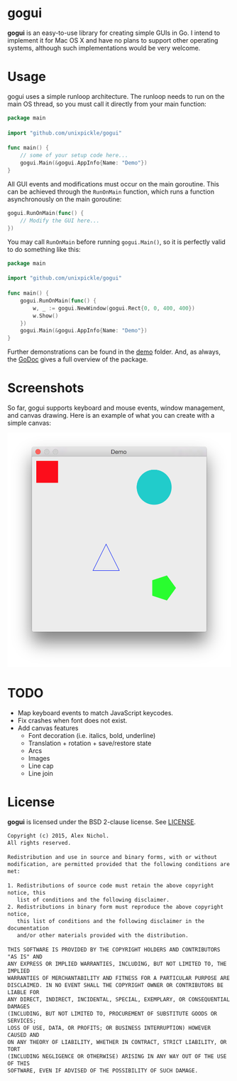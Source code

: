 # gogui

**gogui** is an easy-to-use library for creating simple GUIs in Go. I intend to implement it for Mac OS X and have no plans to support other operating systems, although such implementations would be very welcome.

# Usage

gogui uses a simple runloop architecture. The runloop needs to run on the main OS thread, so you must call it directly from your main function:

```go
package main

import "github.com/unixpickle/gogui"

func main() {
    // some of your setup code here...
    gogui.Main(&gogui.AppInfo{Name: "Demo"})
}
```

All GUI events and modifications must occur on the main goroutine. This can be achieved through the `RunOnMain` function, which runs a function asynchronously on the main goroutine:

```go
gogui.RunOnMain(func() {
    // Modify the GUI here...
})
```

You may call `RunOnMain` before running `gogui.Main()`, so it is perfectly valid to do something like this:

```go
package main

import "github.com/unixpickle/gogui"

func main() {
    gogui.RunOnMain(func() {
		w, _ := gogui.NewWindow(gogui.Rect{0, 0, 400, 400})
		w.Show()
    })
    gogui.Main(&gogui.AppInfo{Name: "Demo"})
}
```

Further demonstrations can be found in the [demo](demo) folder. And, as always, the [GoDoc](http://godoc.org/github.com/unixpickle/gogui) gives a full overview of the package.

# Screenshots

So far, gogui supports keyboard and mouse events, window management, and canvas drawing. Here is an example of what you can create with a simple canvas:

![](screenshots/canvas_demo.png)

# TODO

 * Map keyboard events to match JavaScript keycodes.
 * Fix crashes when font does not exist.
 * Add canvas features
   * Font decoration (i.e. italics, bold, underline)
   * Translation + rotation + save/restore state
   * Arcs
   * Images
   * Line cap
   * Line join

# License

**gogui** is licensed under the BSD 2-clause license. See [LICENSE](LICENSE).

```
Copyright (c) 2015, Alex Nichol.
All rights reserved.

Redistribution and use in source and binary forms, with or without
modification, are permitted provided that the following conditions are met:

1. Redistributions of source code must retain the above copyright notice, this
   list of conditions and the following disclaimer. 
2. Redistributions in binary form must reproduce the above copyright notice,
   this list of conditions and the following disclaimer in the documentation
   and/or other materials provided with the distribution.

THIS SOFTWARE IS PROVIDED BY THE COPYRIGHT HOLDERS AND CONTRIBUTORS "AS IS" AND
ANY EXPRESS OR IMPLIED WARRANTIES, INCLUDING, BUT NOT LIMITED TO, THE IMPLIED
WARRANTIES OF MERCHANTABILITY AND FITNESS FOR A PARTICULAR PURPOSE ARE
DISCLAIMED. IN NO EVENT SHALL THE COPYRIGHT OWNER OR CONTRIBUTORS BE LIABLE FOR
ANY DIRECT, INDIRECT, INCIDENTAL, SPECIAL, EXEMPLARY, OR CONSEQUENTIAL DAMAGES
(INCLUDING, BUT NOT LIMITED TO, PROCUREMENT OF SUBSTITUTE GOODS OR SERVICES;
LOSS OF USE, DATA, OR PROFITS; OR BUSINESS INTERRUPTION) HOWEVER CAUSED AND
ON ANY THEORY OF LIABILITY, WHETHER IN CONTRACT, STRICT LIABILITY, OR TORT
(INCLUDING NEGLIGENCE OR OTHERWISE) ARISING IN ANY WAY OUT OF THE USE OF THIS
SOFTWARE, EVEN IF ADVISED OF THE POSSIBILITY OF SUCH DAMAGE.
```
